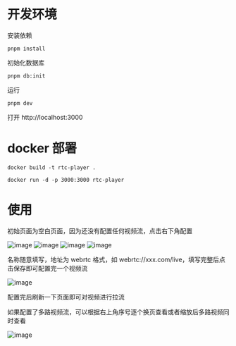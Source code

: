 # 开发环境

安装依赖

```shell
pnpm install
```

初始化数据库

```shell
pnpm db:init
```

运行

```shell
pnpm dev
```

打开 http://localhost:3000

# docker 部署

```shell
docker build -t rtc-player .
```

```shell
docker run -d -p 3000:3000 rtc-player
```

# 使用

初始页面为空白页面，因为还没有配置任何视频流，点击右下角配置

![image](https://github.com/ReinerLau/rtc-player/assets/103234074/74d03cf2-cee9-4029-ab87-98a8d74f5af3)
![image](https://github.com/ReinerLau/rtc-player/assets/103234074/011280fc-3555-4107-b437-a3e5490fb096)
![image](https://github.com/ReinerLau/rtc-player/assets/103234074/6c9a0d60-64e5-463b-89d3-8bdb8f893736)
![image](https://github.com/ReinerLau/rtc-player/assets/103234074/bde0ae2b-21eb-4fae-90fd-afd6ebf25a30)

名称随意填写，地址为 webrtc 格式，如 webrtc://xxx.com/live，填写完整后点击保存即可配置完一个视频流

![image](https://github.com/ReinerLau/rtc-player/assets/103234074/e3985e52-4d29-455a-a110-a826ca097d67)

配置完后刷新一下页面即可对视频进行拉流

如果配置了多路视频流，可以根据右上角序号逐个换页查看或者缩放后多路视频同时查看

![image](https://github.com/ReinerLau/rtc-player/assets/103234074/fe21eff0-6e96-4286-a9ac-f9384b647f50)





